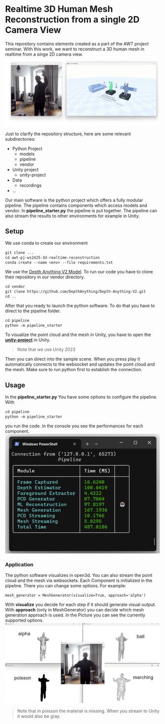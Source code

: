 # Realtime 3D Human Mesh Reconstruction from a single 2D Camera View
This repository contains elements created as a part of the AWT project seminar.
With this work, we want to reconstruct a 3D human mesh in realtime from a singe 2D camera view.
![](screenshots/unity_visualization_vs_original.png "Result")

Just to clarify the repository structure, here are some relevant subdirectories:
* Python Project
  * models
  * pipeline
  * vendor
* Unity project
  * unity-project
* Data 
  * recordings
* ...

Our main software is the python project which offers a fully modular pipeline.
The pipeline contains components which access models and vendor. In **pipeline_starter.py**
the pipeline is put together. The pipeline can also stream the results to other environments for example in Unity.


## Setup
We use conda to create our environment

```
git clone ...
cd awt-pj-ws2425-3d-realtime-reconstruction
conda create --name <env> --file requirements.txt
```

We use the [Depth Anything V2 Model](https://github.com/DepthAnything/Depth-Anything-V2).
To run our code you have to clone their repository in our vendor directory.
```
cd vendor
git clone https://github.com/DepthAnything/Depth-Anything-V2.git
cd ..
```

After that you ready to launch the python software.
To do that you have to direct to the pipeline folder.
```
cd pipeline
python -m pipeline_starter
```

To visualize the point cloud and the mesh in Unity, 
you have to open the [**unity-project**](unity-project/) in Unity.
> Note that we use Unity 2023

Then you can direct into the sample scene. 
When you press play it automatically connects to the websocket and updates the point cloud and the mesh.
Make sure to run python first to establish the connection.


## Usage
In the **pipeline_starter.py** You have some options to configure the pipeline.
With
```
cd pipeline
python -m pipeline_starter
```
you run the code.
In the console you see the performances for each component.
![](screenshots/console.png "Console Output")


### Application
The python software visualizes in open3d. You can also stream the point cloud and the mesh via websockets.
Each Component is initialized in the pipeline. There you can change some options.
For example:
```
mesh_generator = MeshGenerator(visualize=True, approach='alpha')
```
With **visualize** you decide for each step if it should generate visual output.
With **approach** (only in MeshGenerator) you can decide which mesh generation approach is used.
In the Picture you can see the currently supported options.
![](screenshots/mesh_generation_vs_original.png "Mesh Generation Options")
> Note that in poisson the material is missing. When you stream to Unity it would also be gray.
